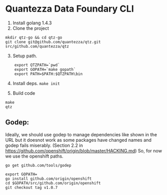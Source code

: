 Quantezza Data Foundary CLI
===
1. Install golang 1.4.3
2. Clone the project 

```
mkdir qtz-go && cd qtz-go
git clone git@github.com/quantezza/qtz.git src/github.com/quantezza/qtz
```

3. Setup path.
``` 
    export QTZPATH=`pwd`
    export GOPATH=`make gopath`
    export PATH=$PATH:$QTZPATH\bin
```

4. Install deps. 
`make init`

5. Build code
```
make
qtz
```


Godep:
---
Ideally, we should use godep to manage dependencies like shown in the URL but it doesnot work as some packages have changed names and godep fails miserably.
(Section 2.2 in https://github.com/openshift/origin/blob/master/HACKING.md)
So, for now we use the openshift paths.

```
go get github.com/tools/godep

export GOPATH=
go install github.com/origin/openshift
cd $GOPATH/src/github.com/origin/openshift
git checkout tag v1.0.7
```